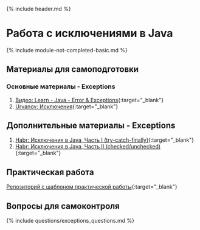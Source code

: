 {% include header.md %}

Работа с исключениями в Java
===
{% include module-not-completed-basic.md %}

Материалы для самоподготовки
---------------------
### Основные материалы - Exceptions
1. [Видео: Learn - Java - Error & Exceptions](https://learn.by/courses/course-v1:EPAM+JEE+ext1/about){:target="_blank"}
1. [Urvanov: Исключения](https://urvanov.ru/2016/05/02/java-8-%d0%b8%d1%81%d0%ba%d0%bb%d1%8e%d1%87%d0%b5%d0%bd%d0%b8%d1%8f){:target="_blank"}

Дополнительные материалы - Exceptions
---------------------
1. [Habr: Исключения в Java, Часть I (try-catch-finally)](https://habr.com/ru/company/golovachcourses/blog/223821/){:target="_blank"}
1. [Habr: Исключения в Java, Часть II (checked/unchecked)](https://habr.com/ru/company/golovachcourses/blog/225585/){:target="_blank"}

Практическая работа
---------------------
[Репозиторий с шаблоном практической работы](https://github.com/java-online-course/java-exceptions-template){:target="_blank"}

Вопросы для самоконтроля
---------------------
{% include questions/exceptions_questions.md %}
